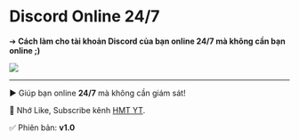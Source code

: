 # Discord Online 24/7
➔ **Cách làm cho tài khoản Discord của bạn online 24/7 mà không cần bạn online ;)**

<img src="https://raw.githubusercontent.com/HMT2008/Discord-Online-24-7/main/image.png"/>

---

▶️ Giúp bạn online **24/7** mà không cần giám sát!

🔔 Nhớ Like, Subscribe kênh [HMT YT](https://www.youtube.com/channel/UCkAI9_OVMYeexK_gk2HgZZg).

✅ Phiên bản: **v1.0**
